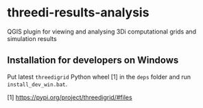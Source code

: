 # threedi-results-analysis
QGIS plugin for viewing and analysing 3Di computational grids and simulation results


## Installation for developers on Windows

Put latest `threedigrid` Python wheel [1] in the `deps` folder and run `install_dev_win.bat`.

[1] https://pypi.org/project/threedigrid/#files